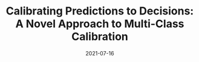 ---
title: Calibrating Predictions to Decisions&colon; A Novel Approach to Multi-Class Calibration
authors: Shengjia Zhao, Michael P. Kim, <b> Roshni Sahoo</b>, Tengyu Ma, Stefano Ermon
date: 2021-07-16
journal: Distribution-Free Uncertainty Quantification Workshop, International Conference on Machine Learning (ICML) 2021
doi: ../papers/zhao2021calibrating.pdf
ref-1-name: pdf
ref-1-link: ../papers/zhao2021calibrating.pdf
---